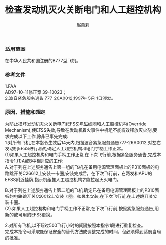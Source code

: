 ﻿---
amendno: 39-1942  
cadno: CAD1997-B777-04  
title: 检查发动机灭火关断电门和人工超控机构  
publishdate: 1997-05-30  
effdate: 1997-06-02  
acmodels: ["B777"]  
tags: []  
engs: []  
pns: []  
mfrs: ["BOEING"]  
admins: 中南管理局  
author: 赵燕莉  
---
  
### 适用范围  
在中华人民共和国注册的B777型飞机。  
  
<!--more-->  
### 参考文件  
  1.FAA  
  AD97-10-11修正案 39-10023；  
  2.波音紧急服务通告 777-26A0012,1997年 5月 1日颁发。  
  
### 原因、措施和规定  

  为防止损坏发动机灭火关断电门(EFSS)电磁线圈和人工超控机构(Override Mechanism),使EFSS失效,导致在发动机着火事件中机组不能有效释放灭火剂,要求完成以下工作,除非已事先完成:  
  1.对所有飞机,在本指令生效后14天内,根据波音紧急服务通告777-26A0012,对左右发动机EFSS进行测试,确定人工超控机构和电门手柄工作正常。  
  (1)如果人工超控机构和电门手柄工作正常,在下次飞行前,根据紧急服务通告,完成本指令1.(1)A或B中相适应的工作:  
  A.对于列在上述服务通告上第一组的飞机,在备用电源管理面板上的P310面板的电路跳开关C26612上安装一卡圈,安装完成后，在下次飞行前，在两发和APU的EFSS附近挂牌,指示机组推人工超控机构才能拉起灭火电门。  
  
  B.对于列在上述服务通告上第二组的飞机,确定已在备用电源管理面板上的P310面板的电路跳开关C26612上安装卡圈。如果未安装,在下次飞行前,在上述跳开关安装卡圈。  
  (2).如果人工超控机构和电门手柄工作不正常,在下次飞行前,按照紧急服务通告,用新的或可用的EFSS更换。  
  
   2.对所有飞机,以不超过500飞行小时的间隔按照本指令1段进行重复检查。  
完成本指令可采取能保证安全的替代方法或调整完成的时间，但必须得到适航当局的批准。  
